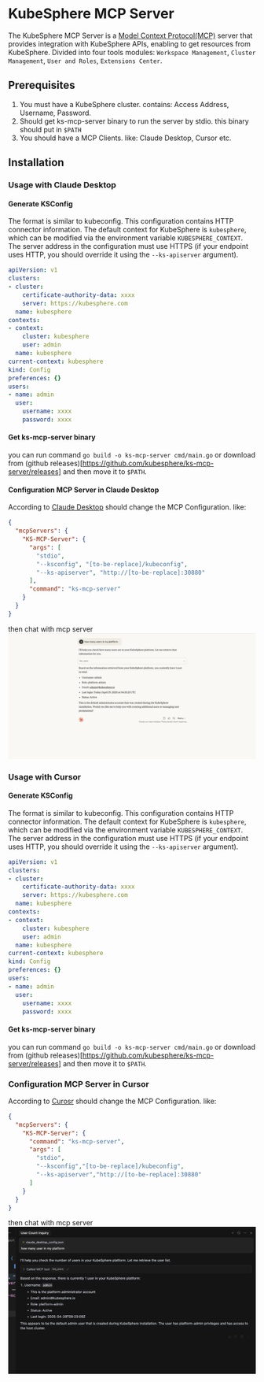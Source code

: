 # KubeSphere MCP Server
The KubeSphere MCP Server is a [Model Context Protocol(MCP)](https://modelcontextprotocol.io/introduction) server that provides integration with KubeSphere APIs, enabling to get resources from KubeSphere. Divided into four tools modules: `Workspace Management`, `Cluster Management`, `User and Roles`, `Extensions Center`.

## Prerequisites
1. You must have a KubeSphere cluster. contains: Access Address, Username, Password.
2. Should get ks-mcp-server binary to run the server by stdio. this binary should put in `$PATH`
3. You should have a MCP Clients. like: Claude Desktop, Cursor etc. 

## Installation
### Usage with Claude Desktop
#### Generate KSConfig
The format is similar to kubeconfig. This configuration contains HTTP connector information. The default context for KubeSphere is `kubesphere`, which can be modified via the environment variable `KUBESPHERE_CONTEXT`. The server address in the configuration must use HTTPS (if your endpoint uses HTTP, you should override it using the `--ks-apiserver` argument).
```yaml
apiVersion: v1
clusters:
- cluster:
    certificate-authority-data: xxxx
    server: https://kubesphere.com
  name: kubesphere
contexts:
- context:
    cluster: kubesphere
    user: admin
  name: kubesphere
current-context: kubesphere
kind: Config
preferences: {}
users:
- name: admin
  user:
    username: xxxx
    password: xxxx
```
#### Get ks-mcp-server binary
you can run command `go build -o ks-mcp-server cmd/main.go` or download from (github releases)[https://github.com/kubesphere/ks-mcp-server/releases]
and then move it to `$PATH`.

#### Configuration MCP Server in Claude Desktop
According to [Claude Desktop](https://modelcontextprotocol.io/quickstart/user)
should change the MCP Configuration. like:
```json
{
  "mcpServers": {
    "KS-MCP-Server": {
      "args": [
        "stdio",
        "--ksconfig", "[to-be-replace]/kubeconfig",
        "--ks-apiserver", "http://[to-be-replace]:30880"
      ],
      "command": "ks-mcp-server"
    }
  }
}
```
then chat with mcp server
![claude desktop result](statics/claude-desktop.png)

### Usage with Cursor
#### Generate KSConfig
The format is similar to kubeconfig. This configuration contains HTTP connector information. The default context for KubeSphere is `kubesphere`, which can be modified via the environment variable `KUBESPHERE_CONTEXT`. The server address in the configuration must use HTTPS (if your endpoint uses HTTP, you should override it using the `--ks-apiserver` argument).
```yaml
apiVersion: v1
clusters:
- cluster:
    certificate-authority-data: xxxx
    server: https://kubesphere.com
  name: kubesphere
contexts:
- context:
    cluster: kubesphere
    user: admin
  name: kubesphere
current-context: kubesphere
kind: Config
preferences: {}
users:
- name: admin
  user:
    username: xxxx
    password: xxxx
```
#### Get ks-mcp-server binary
you can run command `go build -o ks-mcp-server cmd/main.go` or download from (github releases)[https://github.com/kubesphere/ks-mcp-server/releases]
and then move it to `$PATH`.

### Configuration MCP Server in Cursor
According to [Curosr](https://docs.cursor.com/context/model-context-protocol)
should change the MCP Configuration. like:
```json
{
  "mcpServers": {
    "KS-MCP-Server": {
      "command": "ks-mcp-server",
      "args": [
        "stdio",
        "--ksconfig","[to-be-replace]/kubeconfig",
        "--ks-apiserver","http://[to-be-replace]:30880"
      ]
    }
  }
}
```
then chat with mcp server
![cursor result](statics/cursor.png)
